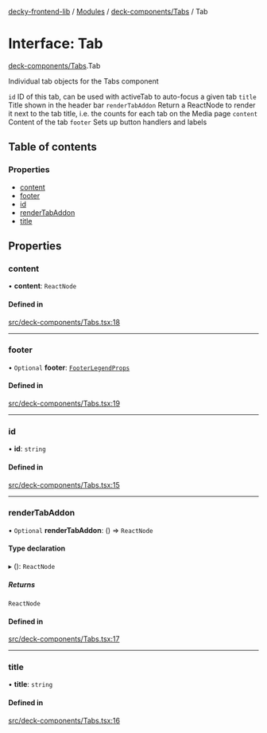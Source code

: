 [decky-frontend-lib](../README.md) / [Modules](../modules.md) / [deck-components/Tabs](../modules/deck_components_Tabs.md) / Tab

# Interface: Tab

[deck-components/Tabs](../modules/deck_components_Tabs.md).Tab

Individual tab objects for the Tabs component

`id` ID of this tab, can be used with activeTab to auto-focus a given tab
`title` Title shown in the header bar
`renderTabAddon` Return a ReactNode to render it next to the tab title, i.e. the counts for each tab on the Media page
`content` Content of the tab
`footer` Sets up button handlers and labels

## Table of contents

### Properties

- [content](deck_components_Tabs.Tab.md#content)
- [footer](deck_components_Tabs.Tab.md#footer)
- [id](deck_components_Tabs.Tab.md#id)
- [renderTabAddon](deck_components_Tabs.Tab.md#rendertabaddon)
- [title](deck_components_Tabs.Tab.md#title)

## Properties

### content

• **content**: `ReactNode`

#### Defined in

[src/deck-components/Tabs.tsx:18](https://github.com/SteamDeckHomebrew/decky-frontend-lib/blob/2fc2060/src/deck-components/Tabs.tsx#L18)

___

### footer

• `Optional` **footer**: [`FooterLegendProps`](deck_components_FooterLegend.FooterLegendProps.md)

#### Defined in

[src/deck-components/Tabs.tsx:19](https://github.com/SteamDeckHomebrew/decky-frontend-lib/blob/2fc2060/src/deck-components/Tabs.tsx#L19)

___

### id

• **id**: `string`

#### Defined in

[src/deck-components/Tabs.tsx:15](https://github.com/SteamDeckHomebrew/decky-frontend-lib/blob/2fc2060/src/deck-components/Tabs.tsx#L15)

___

### renderTabAddon

• `Optional` **renderTabAddon**: () => `ReactNode`

#### Type declaration

▸ (): `ReactNode`

##### Returns

`ReactNode`

#### Defined in

[src/deck-components/Tabs.tsx:17](https://github.com/SteamDeckHomebrew/decky-frontend-lib/blob/2fc2060/src/deck-components/Tabs.tsx#L17)

___

### title

• **title**: `string`

#### Defined in

[src/deck-components/Tabs.tsx:16](https://github.com/SteamDeckHomebrew/decky-frontend-lib/blob/2fc2060/src/deck-components/Tabs.tsx#L16)
